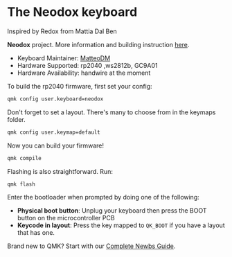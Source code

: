 # The Neodox keyboard

Inspired by Redox from Mattia Dal Ben

**Neodox** project. More information and building instruction [here](todo).

- Keyboard Maintainer: [MatteoDM](todo)  
- Hardware Supported: rp2040 ,ws2812b, GC9A01
- Hardware Availability: handwire at the moment


To build the rp2040 firmware, first set your config:
```sh
qmk config user.keyboard=neodox
```

Don't forget to set a layout. There's many to choose from in the keymaps folder.
```sh
qmk config user.keymap=default
```

Now you can build your firmware!
```sh
qmk compile
```

Flashing is also straightforward. Run:
```sh
qmk flash
```
Enter the bootloader when prompted by doing one of the following:
* **Physical boot button**: Unplug your keyboard then press the BOOT button on the microcontroller PCB
* **Keycode in layout**: Press the key mapped to `QK_BOOT` if you have a layout that has one.


Brand new to QMK? Start with our [Complete Newbs Guide](https://docs.qmk.fm/#/newbs).
